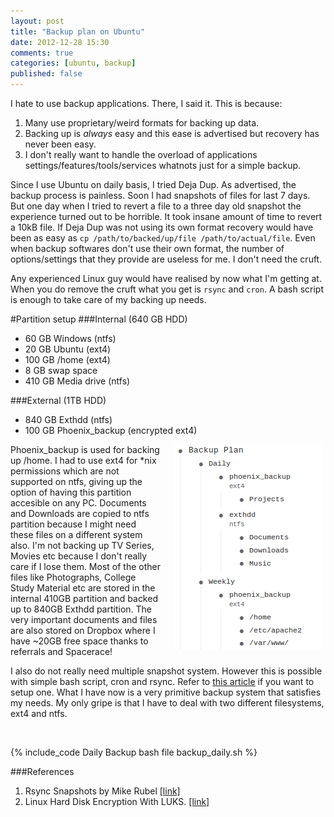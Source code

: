 ```yaml
---
layout: post
title: "Backup plan on Ubuntu"
date: 2012-12-28 15:30
comments: true
categories: [ubuntu, backup]
published: false
---
```


I hate to use backup applications. There, I said it. This is because:
  
1. Many use proprietary/weird formats for backing up data.
2. Backing up is _always_ easy and this ease is advertised but recovery has never been easy.
3. I don't really want to handle the overload of applications settings/features/tools/services whatnots just for a simple backup.

Since I use Ubuntu on daily basis, I tried Deja Dup. As advertised, the backup process is painless. Soon I had snapshots of files for last 7 days. But one day when I tried to revert a file to a three day old snapshot the experience turned out to be horrible. It took insane amount of time to revert a 10kB file. If Deja Dup was not using its own format recovery would have been as easy as `cp /path/to/backed/up/file /path/to/actual/file`. Even when backup softwares don't use their own format, the number of options/settings that they provide are useless for me. I don't need the cruft. 

<!-- more -->

Any experienced Linux guy would have realised by now what I'm getting at. When you do remove the cruft what you get is `rsync` and `cron`. A bash script is enough to take care of my backing up needs.

#Partition setup
###Internal (640 GB HDD)

- 60 GB Windows (ntfs)
- 20 GB Ubuntu (ext4)
- 100 GB /home (ext4)
- 8 GB swap space
- 410 GB Media drive (ntfs)

###External (1TB HDD)

- 840 GB Exthdd (ntfs)
- 100 GB Phoenix_backup (encrypted ext4)

<img src="/images/posts/backup.png" style="float:right; margin: 0px 5px 10px 20px">

Phoenix_backup is used for backing up /home. I had to use ext4 for *nix permissions which are not supported on ntfs, giving up the option of having this partition accesible on any PC. Documents and Downloads are copied to ntfs partition because I might need these files on a different system also. I'm not backing up TV Series, Movies etc because I don't really care if I lose them. Most of the other files like Photographs, College Study Material etc are stored in the internal 410GB partition and backed up to 840GB Exthdd partition. The very important documents and files are also stored on Dropbox where I have ~20GB free space thanks to referrals and Spacerace!

I also do not really need multiple snapshot system. However this is possible with simple bash script, cron and rsync. Refer to [this article](http://www.mikerubel.org/computers/rsync_snapshots/) if you want to setup one. What I have now is a very primitive backup system that satisfies my needs. My only gripe is that I have to deal with two different filesystems, ext4 and ntfs. 

<div style="clear:both">&nbsp;</div>

{% include_code Daily Backup bash file backup_daily.sh %}


###References

1. Rsync Snapshots by Mike Rubel [[link]](http://www.mikerubel.org/computers/rsync_snapshots/)
2. Linux Hard Disk Encryption With LUKS. [[link]](http://www.cyberciti.biz/hardware/howto-linux-hard-disk-encryption-with-luks-cryptsetup-command/)